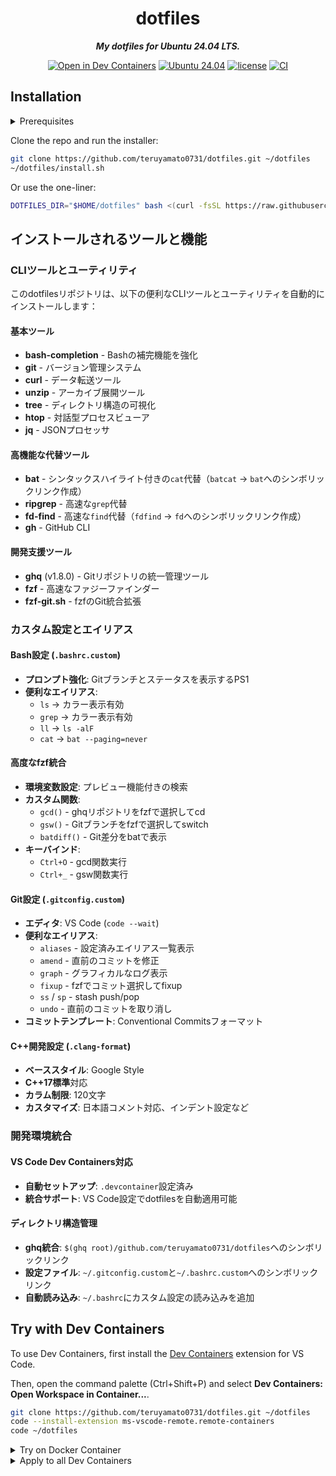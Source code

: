 <div align="center">

# dotfiles

***My dotfiles for Ubuntu 24.04 LTS.***

[![Open in Dev Containers](https://img.shields.io/static/v1?label=Dev%20Containers&message=Open&color=blue&logo=visualstudiocode)](https://vscode.dev/redirect?url=vscode://ms-vscode-remote.remote-containers/cloneInVolume?url=https://github.com/teruyamato0731/dotfiles)
[![Ubuntu 24.04](https://img.shields.io/badge/Ubuntu%2024.04-orange?logo=ubuntu&logoColor=white
)](https://releases.ubuntu.com/noble/)
[![license](https://img.shields.io/github/license/teruyamato0731/dotfiles)](https://github.com/teruyamato0731/dotfiles/blob/main/LICENSE)
[![CI](https://github.com/teruyamato0731/dotfiles/actions/workflows/ci.yml/badge.svg)](https://github.com/teruyamato0731/dotfiles/actions/workflows/ci.yml)

</div>

## Installation

<details><summary>Prerequisites</summary>

- `bash`
- `sudo`
- `apt-get`
- `git` or `curl`

</details>

Clone the repo and run the installer:

```bash
git clone https://github.com/teruyamato0731/dotfiles.git ~/dotfiles
~/dotfiles/install.sh
```

Or use the one-liner:

```bash
DOTFILES_DIR="$HOME/dotfiles" bash <(curl -fsSL https://raw.githubusercontent.com/teruyamato0731/dotfiles/main/install.sh)
```

## インストールされるツールと機能

### CLIツールとユーティリティ

このdotfilesリポジトリは、以下の便利なCLIツールとユーティリティを自動的にインストールします：

#### 基本ツール
- **bash-completion** - Bashの補完機能を強化
- **git** - バージョン管理システム
- **curl** - データ転送ツール
- **unzip** - アーカイブ展開ツール
- **tree** - ディレクトリ構造の可視化
- **htop** - 対話型プロセスビューア
- **jq** - JSONプロセッサ

#### 高機能な代替ツール
- **bat** - シンタックスハイライト付きの`cat`代替（`batcat` → `bat`へのシンボリックリンク作成）
- **ripgrep** - 高速な`grep`代替
- **fd-find** - 高速な`find`代替（`fdfind` → `fd`へのシンボリックリンク作成）
- **gh** - GitHub CLI

#### 開発支援ツール
- **ghq** (v1.8.0) - Gitリポジトリの統一管理ツール
- **fzf** - 高速なファジーファインダー
- **fzf-git.sh** - fzfのGit統合拡張

### カスタム設定とエイリアス

#### Bash設定 (`.bashrc.custom`)
- **プロンプト強化**: Gitブランチとステータスを表示するPS1
- **便利なエイリアス**:
  - `ls` → カラー表示有効
  - `grep` → カラー表示有効  
  - `ll` → `ls -alF`
  - `cat` → `bat --paging=never`

#### 高度なfzf統合
- **環境変数設定**: プレビュー機能付きの検索
- **カスタム関数**:
  - `gcd()` - ghqリポジトリをfzfで選択してcd
  - `gsw()` - Gitブランチをfzfで選択してswitch  
  - `batdiff()` - Git差分をbatで表示
- **キーバインド**:
  - `Ctrl+O` - gcd関数実行
  - `Ctrl+_` - gsw関数実行

#### Git設定 (`.gitconfig.custom`)
- **エディタ**: VS Code (`code --wait`)
- **便利なエイリアス**:
  - `aliases` - 設定済みエイリアス一覧表示
  - `amend` - 直前のコミットを修正
  - `graph` - グラフィカルなログ表示
  - `fixup` - fzfでコミット選択してfixup
  - `ss` / `sp` - stash push/pop
  - `undo` - 直前のコミットを取り消し
- **コミットテンプレート**: Conventional Commitsフォーマット

#### C++開発設定 (`.clang-format`)
- **ベーススタイル**: Google Style
- **C++17標準**対応
- **カラム制限**: 120文字
- **カスタマイズ**: 日本語コメント対応、インデント設定など

### 開発環境統合

#### VS Code Dev Containers対応
- **自動セットアップ**: `.devcontainer`設定済み
- **統合サポート**: VS Code設定でdotfilesを自動適用可能

#### ディレクトリ構造管理
- **ghq統合**: `$(ghq root)/github.com/teruyamato0731/dotfiles`へのシンボリックリンク
- **設定ファイル**: `~/.gitconfig.custom`と`~/.bashrc.custom`へのシンボリックリンク
- **自動読み込み**: `~/.bashrc`にカスタム設定の読み込みを追加

## Try with Dev Containers

To use Dev Containers, first install the [Dev Containers](https://marketplace.visualstudio.com/items?itemName=ms-vscode-remote.remote-containers) extension for VS Code.

Then, open the command palette (Ctrl+Shift+P) and select **Dev Containers: Open Workspace in Container...**.

```bash
git clone https://github.com/teruyamato0731/dotfiles.git ~/dotfiles
code --install-extension ms-vscode-remote.remote-containers
code ~/dotfiles
```

<details><summary>Try on Docker Container</summary>

You can try it on a Docker container as follows:

```bash
docker run --rm -it ubuntu:24.04 bash
apt-get update && apt-get install -y curl
DOTFILES_DIR="$HOME/dotfiles" bash <(curl -fsSL https://raw.githubusercontent.com/teruyamato0731/dotfiles/main/install.sh)
```

</details>

<details><summary>Apply to all Dev Containers</summary>

To have these dotfiles applied automatically inside every VS Code Dev Container you open, add the following to your VS Code user settings (Open Settings → Open Settings (JSON)):

```json
{
    "dotfiles.repository": "https://github.com/teruyamato0731/dotfiles.git",
    "dotfiles.installCommand": "./install.sh",
    "dotfiles.targetPath": "~/dotfiles"
},
```

</details>
